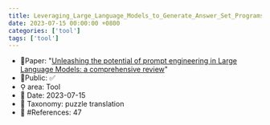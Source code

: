 ```yaml
---
title: Leveraging_Large_Language_Models_to_Generate_Answer_Set_Programs
date: 2023-07-15 00:00:00 +0800
categories: ['tool']
tags: ['tool']
---
```


- 📙Paper: "[Unleashing the potential of prompt engineering in Large Language Models: a comprehensive review](https://www.semanticscholar.org/paper/Unleashing-the-potential-of-prompt-engineering-in-a-Chen-Zhang/595c8d39a6155354fd7d8f62a4441be5c82e68da)"
- 🔑Public: ✅
- ⚲ area: Tool
- 📅 Date: 2023-07-15
- 🔎 Taxonomy: puzzle translation
- 📝 #References: 47
